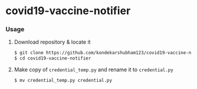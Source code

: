 # covid19-vaccine-notifier

### Usage

1. Download repository & locate it

    ```markdown
    $ git clone https://github.com/kondekarshubham123/covid19-vaccine-notifier.git
    $ cd covid19-vaccine-notifier
    ```


2. Make copy of `credential_temp.py` and rename it to `credential.py`

    ```markdown
    $ mv credential_temp.py credential.py
    ```
